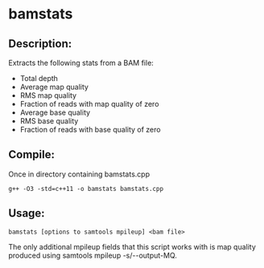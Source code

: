 bamstats
========

## Description:

Extracts the following stats from a BAM file:

* Total depth
* Average map quality
* RMS map quality
* Fraction of reads with map quality of zero
* Average base quality
* RMS base quality
* Fraction of reads with base quality of zero

## Compile:

Once in directory containing bamstats.cpp

`g++ -O3 -std=c++11 -o bamstats bamstats.cpp`

## Usage:

`bamstats [options to samtools mpileup] <bam file>`

The only additional mpileup fields that this script works with is map quality
produced using samtools mpileup -s/--output-MQ.

